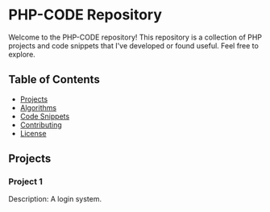 # PHP-CODE Repository

Welcome to the PHP-CODE repository! This repository is a collection of PHP projects and code snippets that I've developed or found useful. Feel free to explore.

## Table of Contents

- [Projects](#projects)
- [Algorithms](#algorithms)
- [Code Snippets](#code-snippets)
- [Contributing](#contributing)
- [License](#license)

## Projects

### Project 1

Description: A login system.

